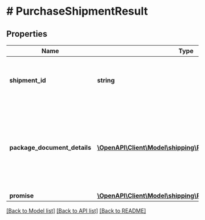 # # PurchaseShipmentResult

## Properties

Name | Type | Description | Notes
------------ | ------------- | ------------- | -------------
**shipment_id** | **string** | The unique shipment identifier provided by a shipping service. |
**package_document_details** | [**\OpenAPI\Client\Model\shipping\PackageDocumentDetail[]**](PackageDocumentDetail.md) | A list of post-purchase details about a package that will be shipped using a shipping service. |
**promise** | [**\OpenAPI\Client\Model\shipping\Promise**](Promise.md) |  |

[[Back to Model list]](../../README.md#models) [[Back to API list]](../../README.md#endpoints) [[Back to README]](../../README.md)

